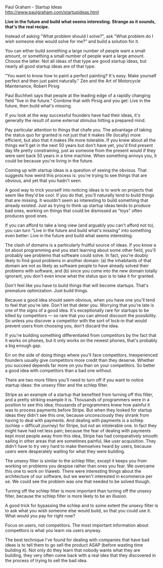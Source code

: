 Paul Graham - Startup Ideas  
http://www.paulgraham.com/startupideas.html

**Live in the future and build what seems interesting. Strange as it sounds, that's the real recipe.**

Instead of asking "What problem should I solve?", ask "What problem do I wish someone else would solve for me?" and build a solution for it.

You can either build something a large number of people want a small amount, or something a small number of people want a large amount. Choose the latter. Not all ideas of that type are good startup ideas, but nearly all good startup ideas are of that type.

"You want to know how to paint a perfect painting? It's easy. Make yourself perfect and then just paint naturally." Zen and the Art of Motorcycle Maintenance, Robert Pirsig

Paul Buchheit says that people at the leading edge of a rapidly changing field "live in the future." Combine that with Pirsig and you get:
Live in the future, then build what's missing.

If you look at the way successful founders have had their ideas, it's generally the result of some external stimulus hitting a prepared mind.

Pay particular attention to things that chafe you. The advantage of taking the status quo for granted is not just that it makes life (locally) more efficient, but also that it makes life more tolerable. If you knew about all the things we'll get in the next 50 years but don't have yet, you'd find present day life pretty constraining, just as someone from the present would if they were sent back 50 years in a time machine. When something annoys you, it could be because you're living in the future.

Coming up with startup ideas is a question of seeing the obvious. That suggests how weird this process is: you're trying to see things that are obvious, and yet that you hadn't seen.

A good way to trick yourself into noticing ideas is to work on projects that seem like they'd be cool. If you do that, you'll naturally tend to build things that are missing. It wouldn't seem as interesting to build something that already existed. Just as trying to think up startup ideas tends to produce bad ones, working on things that could be dismissed as "toys" often produces good ones.

If you can afford to take a long view (and arguably you can't afford not to), you can turn "Live in the future and build what's missing" into something even better: Live in the future and build what seems interesting.

The clash of domains is a particularly fruitful source of ideas. If you know a lot about programming and you start learning about some other field, you'll probably see problems that software could solve. In fact, you're doubly likely to find good problems in another domain: (a) the inhabitants of that domain are not as likely as software people to have already solved their problems with software, and (b) since you come into the new domain totally ignorant, you don't even know what the status quo is to take it for granted.

Don't feel like you have to build things that will become startups. That's premature optimization. Just build things.

Because a good idea should seem obvious, when you have one you'll tend to feel that you're late. Don't let that deter you. Worrying that you're late is one of the signs of a good idea. It's exceptionally rare for startups to be killed by competitors — so rare that you can almost discount the possibility. So unless you discover a competitor with the sort of lock-in that would prevent users from choosing you, don't discard the idea.

If you're building something differentiated from competitors by the fact that it works on phones, but it only works on the newest phones, that's probably a big enough gap.

Err on the side of doing things where you'll face competitors. Inexperienced founders usually give competitors more credit than they deserve. Whether you succeed depends far more on you than on your competitors. So better a good idea with competitors than a bad one without.

There are two more filters you'll need to turn off if you want to notice startup ideas: the unsexy filter and the schlep filter.

Stripe as an example of a startup that benefited from turning off this filter, and a pretty striking example it is. Thousands of programmers were in a position to see this idea; thousands of programmers knew how painful it was to process payments before Stripe. But when they looked for startup ideas they didn't see this one, because unconsciously they shrank from having to deal with payments. And dealing with payments is a schlep (schlep = difficult journey) for Stripe, but not an intolerable one. In fact they might have had net less pain; because the fear of dealing with payments kept most people away from this idea, Stripe has had comparatively smooth sailing in other areas that are sometimes painful, like user acquisition. They didn't have to try very hard to make themselves heard by users, because users were desperately waiting for what they were building.

The unsexy filter is similar to the schlep filter, except it keeps you from working on problems you despise rather than ones you fear. We overcame this one to work on Viaweb. There were interesting things about the architecture of our software, but we weren't interested in ecommerce per se. We could see the problem was one that needed to be solved though.

Turning off the schlep filter is more important than turning off the unsexy filter, because the schlep filter is more likely to be an illusion.

A good trick for bypassing the schlep and to some extent the unsexy filter is to ask what you wish someone else would build, so that you could use it. What would you pay for right now?

Focus on users, not competitors. The most important information about competitors is what you learn via users anyway.

The best technique I've found for dealing with companies that have bad ideas is to tell them to go sell the product ASAP (before wasting time building it). Not only do they learn that nobody wants what they are building, they very often come back with a real idea that they discovered in the process of trying to sell the bad idea.
